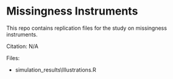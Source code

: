 # Missingness Instruments
This repo contains replication files for the study on missingness instruments.

Citation:
N/A

Files:
- simulation_results\Illustrations.R
